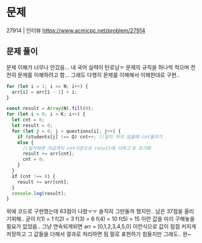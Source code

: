 # 문제

27914 | 인터뷰
https://www.acmicpc.net/problem/27914

## 문제 풀이

문제 이해가 너무나 안갔음... 내 국어 실력이 탄로남ㅜ
문제의 규칙을 하나씩 적으며 천천히 문제를 이해하려고 함...
그래도 다행히 문제를 이해해서 이해한대로 구현..

```javascript
for (let i = 1; i <= N; i++) {
  arr[i] = arr[i - 1] + i;
}

const result = Array(N).fill(0);
for (let i = 0; i < K; i++) {
  let cnt = 0;
  let result = 0;
  for (let j = 0; j < questions[i]; j++) {
    if (students[j] !== Q) cnt++; //일치 하지 않을때 cnt올리기
    else {
      //일치하면 지금까지 cnt기준으로 result에 더하고 0 초기화
      result += arr[cnt];
      cnt = 0;
    }
  }
  if (cnt !== 0) {
    result += arr[cnt];
  }
  console.log(result);
}
```

위에 코드로 구현했는데 63점이 나왔ㅜㅜ 솔직히 그만둘까 했지만.. 남은 37점을 올리기위해..
굳이 f(1) = 1 f(2) = 3 f(3) = 6 f(4) = 10 f(5) = 15 이런 값을 미리 구해놓을 필요가 없었음..
그냥 연속되게되면 arr = [0,1,2,3,4,5,0] 이런식으로 값이 점점 커지게 저장하고 그 값들을 더해서 결과로 처리하면 됨
말로 표현하기 힘들지만 그래도.. 완~
